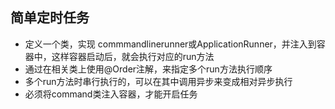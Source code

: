 ## 简单定时任务

- 定义一个类，实现 commmandlinerunner或ApplicationRunner，并注入到容器中，这样容器启动后，就会执行对应的run方法
- 通过在相关类上使用@Order注解，来指定多个run方法执行顺序
- 多个run方法时串行执行的，可以在其中调用异步来变成相对异步执行
- 必须将command类注入容器，才能开启任务